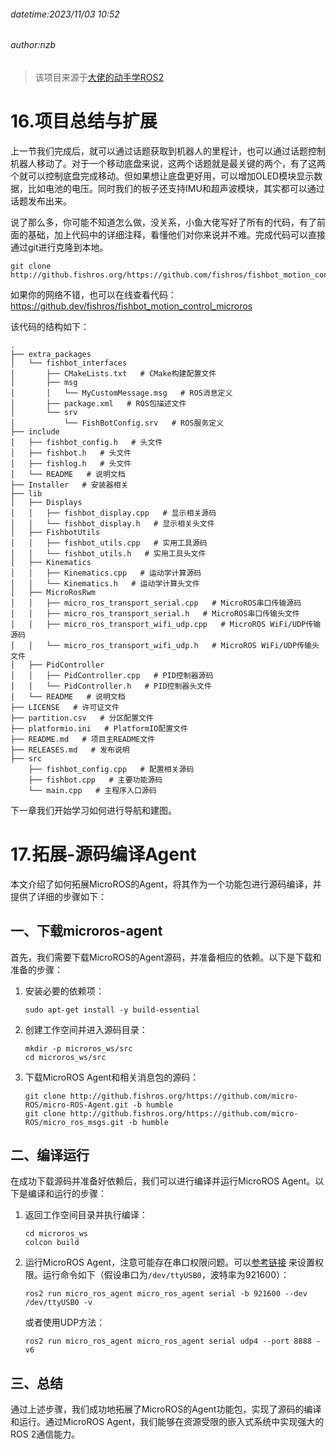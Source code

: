 ###### datetime:2023/11/03 10:52

###### author:nzb

> 该项目来源于[大佬的动手学ROS2](https://fishros.com/d2lros2)

# 16.项目总结与扩展

上一节我们完成后，就可以通过话题获取到机器人的里程计，也可以通过话题控制机器人移动了。对于一个移动底盘来说，这两个话题就是最关键的两个，有了这两个就可以控制底盘完成移动。但如果想让底盘更好用，可以增加OLED模块显示数据，比如电池的电压。同时我们的板子还支持IMU和超声波模块，其实都可以通过话题发布出来。

说了那么多，你可能不知道怎么做，没关系，小鱼大佬写好了所有的代码，有了前面的基础，加上代码中的详细注释，看懂他们对你来说并不难。完成代码可以直接通过git进行克隆到本地。

```shell
git clone http://github.fishros.org/https://github.com/fishros/fishbot_motion_control_microros.git
```

如果你的网络不错，也可以在线查看代码：https://github.dev/fishros/fishbot_motion_control_microros

该代码的结构如下：

```
.
├── extra_packages
│   └── fishbot_interfaces
│       ├── CMakeLists.txt   # CMake构建配置文件
│       ├── msg
│       │   └── MyCustomMessage.msg   # ROS消息定义
│       ├── package.xml   # ROS包描述文件
│       └── srv
│           └── FishBotConfig.srv   # ROS服务定义
├── include
│   ├── fishbot_config.h   # 头文件
│   ├── fishbot.h   # 头文件
│   ├── fishlog.h   # 头文件
│   └── README   # 说明文档
├── Installer   # 安装器相关
├── lib
│   ├── Displays
│   │   ├── fishbot_display.cpp   # 显示相关源码
│   │   └── fishbot_display.h   # 显示相关头文件
│   ├── FishbotUtils
│   │   ├── fishbot_utils.cpp   # 实用工具源码
│   │   └── fishbot_utils.h   # 实用工具头文件
│   ├── Kinematics
│   │   ├── Kinematics.cpp   # 运动学计算源码
│   │   └── Kinematics.h   # 运动学计算头文件
│   ├── MicroRosRwm
│   │   ├── micro_ros_transport_serial.cpp   # MicroROS串口传输源码
│   │   ├── micro_ros_transport_serial.h   # MicroROS串口传输头文件
│   │   ├── micro_ros_transport_wifi_udp.cpp   # MicroROS WiFi/UDP传输源码
│   │   └── micro_ros_transport_wifi_udp.h   # MicroROS WiFi/UDP传输头文件
│   ├── PidController
│   │   ├── PidController.cpp   # PID控制器源码
│   │   └── PidController.h   # PID控制器头文件
│   └── README   # 说明文档
├── LICENSE   # 许可证文件
├── partition.csv   # 分区配置文件
├── platformio.ini   # PlatformIO配置文件
├── README.md   # 项目主README文件
├── RELEASES.md   # 发布说明
├── src
    ├── fishbot_config.cpp   # 配置相关源码
    ├── fishbot.cpp   # 主要功能源码
    └── main.cpp   # 主程序入口源码
```

下一章我们开始学习如何进行导航和建图。

# 17.拓展-源码编译Agent

本文介绍了如何拓展MicroROS的Agent，将其作为一个功能包进行源码编译，并提供了详细的步骤如下：

## 一、下载microros-agent

首先，我们需要下载MicroROS的Agent源码，并准备相应的依赖。以下是下载和准备的步骤：

1. 安装必要的依赖项：

   ```
   sudo apt-get install -y build-essential
   ```

2. 创建工作空间并进入源码目录：

   ```
   mkdir -p microros_ws/src
   cd microros_ws/src
   ```

3. 下载MicroROS Agent和相关消息包的源码：

   ```
   git clone http://github.fishros.org/https://github.com/micro-ROS/micro-ROS-Agent.git -b humble
   git clone http://github.fishros.org/https://github.com/micro-ROS/micro_ros_msgs.git -b humble
   ```

## 二、编译运行

在成功下载源码并准备好依赖后，我们可以进行编译并运行MicroROS Agent。以下是编译和运行的步骤：

1. 返回工作空间目录并执行编译：

   ```
   cd microros_ws
   colcon build
   ```

2. 运行MicroROS
   Agent，注意可能存在串口权限问题。可以[参考链接](https://fishros.org.cn/forum/topic/1150) 来设置权限。运行命令如下（假设串口为`/dev/ttyUSB0`，波特率为921600）：

   ```shell
   ros2 run micro_ros_agent micro_ros_agent serial -b 921600 --dev /dev/ttyUSB0 -v
   ```

   或者使用UDP方法：

   ```shell
   ros2 run micro_ros_agent micro_ros_agent serial udp4 --port 8888 -v6
   ```

## 三、总结

通过上述步骤，我们成功地拓展了MicroROS的Agent功能包，实现了源码的编译和运行。通过MicroROS Agent，我们能够在资源受限的嵌入式系统中实现强大的ROS 2通信能力。